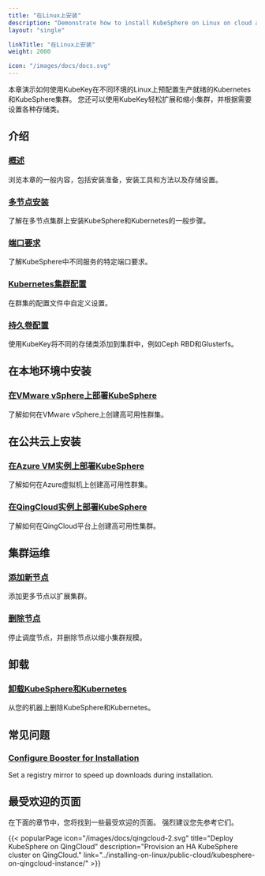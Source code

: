 ```yaml
---
title: "在Linux上安装"
description: "Demonstrate how to install KubeSphere on Linux on cloud and in on-premises environments."
layout: "single"

linkTitle: "在Linux上安装"
weight: 2000

icon: "/images/docs/docs.svg"
---
```


本章演示如何使用KubeKey在不同环境的Linux上预配置生产就绪的Kubernetes和KubeSphere集群。 您还可以使用KubeKey轻松扩展和缩小集群，并根据需要设置各种存储类。

## 介绍

### [概述](../installing-on-linux/introduction/intro/)

浏览本章的一般内容，包括安装准备，安装工具和方法以及存储设置。

### [多节点安装](../installing-on-linux/introduction/multioverview/)

了解在多节点集群上安装KubeSphere和Kubernetes的一般步骤。

### [端口要求](../installing-on-linux/introduction/port-firewall/)

了解KubeSphere中不同服务的特定端口要求。

### [Kubernetes集群配置](../installing-on-linux/introduction/vars/)

在群集的配置文件中自定义设置。

### [持久卷配置](../installing-on-linux/introduction/storage-configuration/)

使用KubeKey将不同的存储类添加到集群中，例如Ceph RBD和Glusterfs。

## 在本地环境中安装

### [在VMware vSphere上部署KubeSphere](../installing-on-linux/on-premises/install-kubesphere-on-vmware-vsphere/)

了解如何在VMware vSphere上创建高可用性群集。

## 在公共云上安装

### [在Azure VM实例上部署KubeSphere](../installing-on-linux/public-cloud/install-ks-on-azure-vms/)

了解如何在Azure虚拟机上创建高可用性群集。

### [在QingCloud实例上部署KubeSphere](../installing-on-linux/public-cloud/kubesphere-on-qingcloud-instance/)

了解如何在QingCloud平台上创建高可用性集群。

## 集群运维

### [添加新节点](../installing-on-linux/cluster-operation/add-new-nodes/)

添加更多节点以扩展集群。

### [删除节点](../installing-on-linux/cluster-operation/remove-nodes/)

停止调度节点，并删除节点以缩小集群规模。

## 卸载

### [卸载KubeSphere和Kubernetes](../installing-on-linux/uninstalling/uninstalling-kubesphere-and-kubernetes/)

从您的机器上删除KubeSphere和Kubernetes。

## 常见问题

### [Configure Booster for Installation](../installing-on-linux/faq/configure-booster/)

Set a registry mirror to speed up downloads during installation.

## 最受欢迎的页面

在下面的章节中，您将找到一些最受欢迎的页面。 强烈建议您先参考它们。

{{< popularPage icon="/images/docs/qingcloud-2.svg" title="Deploy KubeSphere on QingCloud" description="Provision an HA KubeSphere cluster on QingCloud." link="../installing-on-linux/public-cloud/kubesphere-on-qingcloud-instance/" >}}
